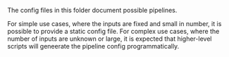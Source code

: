 The config files in this folder document possible pipelines. 

For simple use cases, where the inputs are fixed and small in number, it is possible to provide a static config file. For complex use cases, where the number of inputs are unknown or large, it is expected that higher-level scripts will geneerate the pipeline config programmatically.

